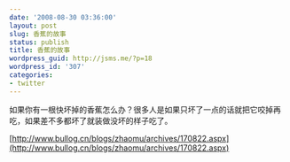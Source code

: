```yaml
---
date: '2008-08-30 03:36:00'
layout: post
slug: 香蕉的故事
status: publish
title: 香蕉的故事
wordpress_guid: http://jsms.me/?p=18
wordpress_id: '307'
categories:
- twitter
---
```


如果你有一根快坏掉的香蕉怎么办？很多人是如果只坏了一点的话就把它咬掉再吃，如果差不多都坏了就装做没坏的样子吃了。




[http://www.bullog.cn/blogs/zhaomu/archives/170822.aspx](http://www.bullog.cn/blogs/zhaomu/archives/170822.aspx)
